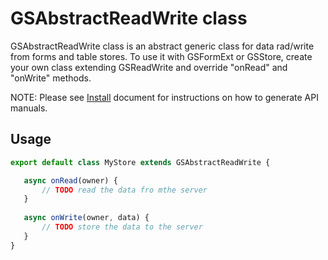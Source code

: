 # GSAbstractReadWrite class
 
GSAbstractReadWrite class is an abstract generic class for data rad/write from forms and table stores.
To use it with GSFormExt or GSStore, create your own class extending GSReadWrite and override "onRead" and "onWrite" methods. 


NOTE: Please see [Install](../install.md) document for instructions on how to generate API manuals.
 
 ## Usage 

 ```JavaScript
 export default class MyStore extends GSAbstractReadWrite {

    async onRead(owner) {
        // TODO read the data fro mthe server
    }
    
    async onWrite(owner, data) {
        // TODO store the data to the server
    }
 }
 ```